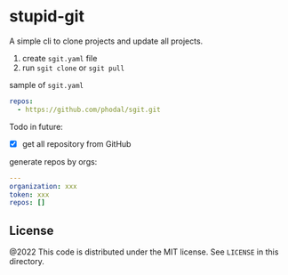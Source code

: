 # stupid-git

A simple cli to clone projects and update all projects.

1. create `sgit.yaml` file
2. run `sgit clone` or `sgit pull`

sample of `sgit.yaml`

```yaml
repos:
  - https://github.com/phodal/sgit.git
```

Todo in future:

- [x] get all repository from GitHub

generate repos by orgs:

```yaml
---
organization: xxx
token: xxx
repos: []
```

License
---

@2022 This code is distributed under the MIT license. See `LICENSE` in this directory.
